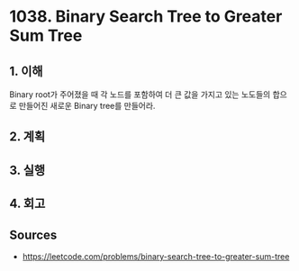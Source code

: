 # 1038. Binary Search Tree to Greater Sum Tree

## 1. 이해

Binary root가 주어졌을 때 각 노드를 포함하여 더 큰 값을 가지고 있는 노도들의
합으로 만들어진 새로운 Binary tree를 만들어라.

## 2. 계획

## 3. 실행

## 4. 회고

## Sources

- <https://leetcode.com/problems/binary-search-tree-to-greater-sum-tree>
